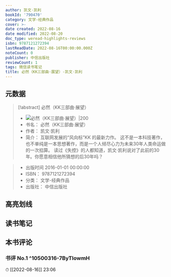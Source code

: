 ```yaml
---
author: 凯文·凯利
bookId: '790470'
category: 文学-经典作品
cover: >-
date created: 2022-08-16
date modified: 2022-08-20
doc_type: weread-highlights-reviews
isbn: 9787121272394
lastReadDate: 2022-08-16T00:00:00.000Z
noteCount: 0
publisher: 中信出版社
reviewCount: 1
tags: 微信读书笔记
title: 必然（KK三部曲·展望）-凯文·凯利
---
```


## 元数据

> [!abstract] 必然（KK三部曲·展望）
> - ![ 必然（KK三部曲·展望）|200](https://wfqqreader-1252317822.image.myqcloud.com/cover/470/790470/t7_790470.jpg)
> - 书名： 必然（KK三部曲·展望）
> - 作者： 凯文·凯利
> - 简介： 互联网发展的“风向标”KK 的最新力作。 这不是一本科技著作，也不单纯是一本思想著作，而是一个人倾尽心力为未来30年人类命运做的一次掐算。 读过《失控》的人都知道，凯文·凯利说对了此前的30年。你愿意相信他所猜想的后30年吗？

> - 出版时间 2016-01-01 00:00:00
> - ISBN： 9787121272394
> - 分类： 文学-经典作品
> - 出版社： 中信出版社

## 高亮划线

## 读书笔记

## 本书评论

### 书评 No.1 ^10500316-7ByTlowmH

⏱ [[2022-08-16]] 23:06
